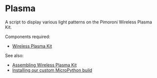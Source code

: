 # Plasma

A script to display various light patterns on the Pimoroni Wireless Plasma Kit.

Components required:
- [Wireless Plasma Kit](https://shop.pimoroni.com/products/wireless-plasma-kit)

See also:
- [Assembling Wireless Plasma Kit](https://learn.pimoroni.com/article/assembling-wireless-plasma-kit)
- [Installing our custom MicroPython build](https://learn.pimoroni.com/article/plasma-2040#installing-our-custom-micropython-build)


